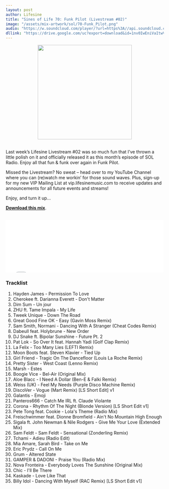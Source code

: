 ```yaml
---
layout: post
author: Lifesine
title: "Sines of Life 70: Funk Pilot (Livestream #02)"
image: "/assets/mix-artwork/sol/70-Funk_Pilot.png"
audio: "https://w.soundcloud.com/player/?url=https%3A//api.soundcloud.com/tracks/810921817&amp;color=%2311f1ff&amp;auto_play=false&amp;hide_related=false&amp;show_comments=true&amp;show_user=true&amp;show_reposts=false&amp;show_teaser=true"
dllink: "https://drive.google.com/uc?export=download&id=1nv0IwEniVaItwVuH9cW78TYo8VU8QSmf"
---
```


<div style="text-align:center"><img src="{{ page.image }}" width="300px" height="auto" /></div>
<br>

Last week’s Lifesine Livestream #02 was so much fun that I’ve thrown a little polish on it and officially released it as this month’s episode of SOL Radio. Enjoy all that fun & funk over again in Funk Pilot.

Missed the Livestream? No sweat – head over to my YouTube Channel where you can (re)watch me workin’ for those sound waves. Plus, sign-up for my new VIP Mailing List at vip.lifesinemusic.com to receive updates and announcements for all future events and streams!

Enjoy, and turn it up...

<a href=" {{ page.dllink }} " target="_blank">**Download this mix**</a>.

<br>

<iframe allow="autoplay" frameborder="no" height="166" scrolling="no" src=" {{ page.audio }}" width="100%"></iframe>


### Tracklist

01. Hayden James - Permission To Love
02. Cherokee ft. Darianna Everett - Don't Matter
03. Dim Sum - Un jour
04. ZHU ft. Tame Impala - My Life
05. Tweek Unique - Down The Road
06. Great Good Fine OK - Easy (Gavin Moss Remix)
07. Sam Smith, Normani - Dancing With A Stranger (Cheat Codes Remix)
08. Dabeull feat. Holybrune - New Order
09. DJ Snake ft. Bipolar Sunshine - Future Pt. 2
10. Pat Lok - So Over It feat. Hannah Yadi (Golf Clap Remix)
11. La Felix - Too Many Lies (LEFTI Remix)
12. Moon Boots feat. Steven Klavier - Tied Up
13. Girl Friend - Tragic On The Dancefloor (Louis La Roche Remix)
14. Pretty Sister - West Coast (Lenno Remix)
15. Marsh - Estes
16. Boogie Vice - Bel-Air (Original Mix)
17. Aloe Blacc - I Need A Dollar (Ben-E & Falki Remix)
18. Weiss (UK) - Feel My Needs (Purple Disco Machine Remix)
19. DiscoVer - Vogue (Mart Remix) [LS Short Edit] v1
20. Galantis - Emoji
21. Panteros666 - Catch Me IRL ft. Claude Violante
22. Corona - Rhythm Of The Night (Blonde Version) [LS Short Edit v1]
23. Pete Tong feat. Cookie - Lola's Theme (Radio Mix)
24. Freischwimmer feat. Dionne Bromfield - Ain't No Mountain High Enough
25. Sigala ft. John Newman & Nile Rodgers - Give Me Your Love (Extended Mix)
26. Sam Feldt - Sam Feldt - Sensational (Zonderling Remix)
27. Tchami - Adieu (Radio Edit)
28. Mia Amare, Sarah Bird - Take on Me
29. Eric Prydz - Call On Me
30. Grum - Altered State
31. GAMPER & DADONI - Praise You (Radio Mix)
32. Nova Fronteira - Everybody Loves The Sunshine (Original Mix)
33. Chic - I'll Be There
34. Kaskade - Love Like That
35. Billy Idol - Dancing With Myself (RAC Remix) [LS Short Edit v1]

<br>
